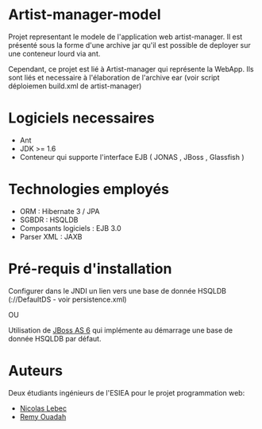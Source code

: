 Artist-manager-model
====================

Projet representant le modele de l'application web artist-manager. Il est présenté sous la
forme d'une archive jar qu'il est possible de deployer sur une conteneur lourd via ant.

Cependant, ce projet est lié à Artist-manager qui représente la WebApp. Ils sont liés et necessaire à l'élaboration
de l'archive ear (voir script déploiemen build.xml de artist-manager)

Logiciels necessaires
====================
<ul>
<li>Ant</li>

<li>JDK >= 1.6</li>

<li>Conteneur qui supporte l'interface EJB ( JONAS , JBoss ,  Glassfish )</li>
</ul>

Technologies employés
====================

<ul>
  <li>ORM : Hibernate 3 / JPA</li>
  <li>SGBDR : HSQLDB </li>
  <li>Composants logiciels : EJB 3.0 </li>
  <li>Parser XML : JAXB</li>
</ul>


Pré-requis d'installation
====================
Configurer dans le JNDI un lien vers une base de donnée HSQLDB (://DefaultDS - voir persistence.xml)

OU

Utilisation de <a href='http://www.jboss.org/jbossas/downloads/' >JBoss AS 6</a> qui implémente au démarrage une base de donnée HSQLDB par défaut.


Auteurs
===================
Deux étudiants ingénieurs de l'ESIEA pour le projet programmation web:
  <ul>
    <li><a href='https://github.com/Aktarel' >Nicolas Lebec</a></li>
    <li><a href='https://github.com/moigoule' >Remy Ouadah</a></li>
  </ul>
  
